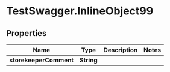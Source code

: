 # TestSwagger.InlineObject99

## Properties

Name | Type | Description | Notes
------------ | ------------- | ------------- | -------------
**storekeeperComment** | **String** |  | 



